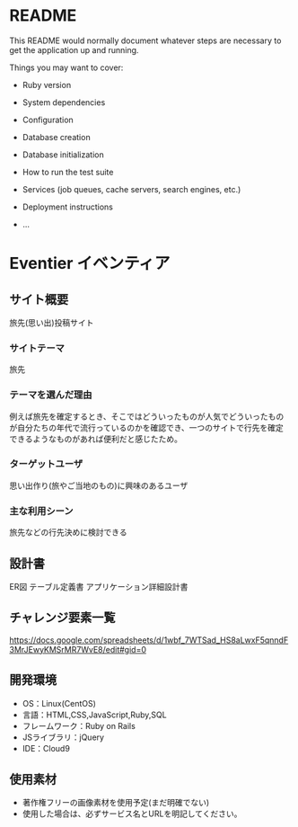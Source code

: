 # README

This README would normally document whatever steps are necessary to get the
application up and running.

Things you may want to cover:

* Ruby version

* System dependencies

* Configuration

* Database creation

* Database initialization

* How to run the test suite

* Services (job queues, cache servers, search engines, etc.)

* Deployment instructions

* ...

# Eventier イベンティア

## サイト概要
旅先(思い出)投稿サイト

### サイトテーマ
旅先

### テーマを選んだ理由
例えば旅先を確定するとき、そこではどういったものが人気でどういったもの
が自分たちの年代で流行っているのかを確認でき、一つのサイトで行先を確定
できるようなものがあれば便利だと感じたため。

### ターゲットユーザ
思い出作り(旅やご当地のもの)に興味のあるユーザ

### 主な利用シーン
旅先などの行先決めに検討できる

## 設計書
ER図
テーブル定義書
アプリケーション詳細設計書

## チャレンジ要素一覧
https://docs.google.com/spreadsheets/d/1wbf_7WTSad_HS8aLwxF5qnndF3MrJEwyKMSrMR7WvE8/edit#gid=0

## 開発環境
- OS：Linux(CentOS)
- 言語：HTML,CSS,JavaScript,Ruby,SQL
- フレームワーク：Ruby on Rails
- JSライブラリ：jQuery
- IDE：Cloud9

## 使用素材
- 著作権フリーの画像素材を使用予定(まだ明確でない)
- 使用した場合は、必ずサービス名とURLを明記してください。
